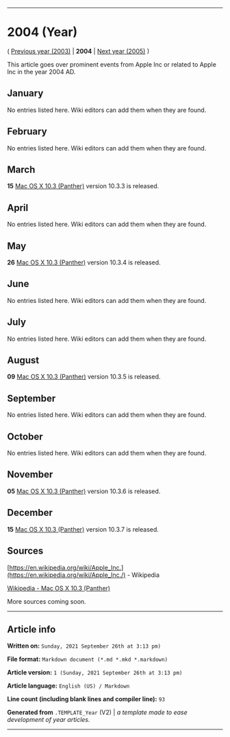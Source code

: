 
***

# 2004 (Year)

<!-- This article is about the year. For the 1984 Apple advertisement, go [here](https://github.com/seanpm2001/WacOS/wiki/1984(Advertisement)) for the Dystopian novel see [here](https://github.com/seanpm2001/WacOS/wiki/1984(Dystopia)/) !-->

( [Previous year (2003)](https://github.com/seanpm2001/WacOS/wiki/2003/) | **2004** | [Next year (2005)](https://github.com/seanpm2001/WacOS/wiki/2005/) )

This article goes over prominent events from Apple Inc or related to Apple Inc in the year 2004 AD.

## January

No entries listed here. Wiki editors can add them when they are found.

## February

No entries listed here. Wiki editors can add them when they are found.

## March

**15** [Mac OS X 10.3 (Panther)](https://github.com/seanpm2001/WacOS/wiki/Mac-OS-X-10-3-Panther/) version 10.3.3 is released.

## April

No entries listed here. Wiki editors can add them when they are found.

## May

**26** [Mac OS X 10.3 (Panther)](https://github.com/seanpm2001/WacOS/wiki/Mac-OS-X-10-3-Panther/) version 10.3.4 is released.

## June

No entries listed here. Wiki editors can add them when they are found.

## July

No entries listed here. Wiki editors can add them when they are found.

## August

**09** [Mac OS X 10.3 (Panther)](https://github.com/seanpm2001/WacOS/wiki/Mac-OS-X-10-3-Panther/) version 10.3.5 is released.

## September

No entries listed here. Wiki editors can add them when they are found.

## October

No entries listed here. Wiki editors can add them when they are found.

## November

**05** [Mac OS X 10.3 (Panther)](https://github.com/seanpm2001/WacOS/wiki/Mac-OS-X-10-3-Panther/) version 10.3.6 is released.

## December

**15** [Mac OS X 10.3 (Panther)](https://github.com/seanpm2001/WacOS/wiki/Mac-OS-X-10-3-Panther/) version 10.3.7 is released.

## Sources

[https://en.wikipedia.org/wiki/Apple_Inc.](https://en.wikipedia.org/wiki/Apple_Inc./) - Wikipedia

[Wikipedia - Mac OS X 10.3 (Panther)](https://en.wikipedia.org/wiki/Mac_OS_X_Panther/)

More sources coming soon.

***

## Article info

**Written on:** `Sunday, 2021 September 26th at 3:13 pm)`

**File format:** `Markdown document (*.md *.mkd *.markdown)`

**Article version:** `1 (Sunday, 2021 September 26th at 3:13 pm)`

**Article language:** `English (US) / Markdown`

**Line count (including blank lines and compiler line):** `93`

**Generated from** `.TEMPLATE_Year` (V2) | _a template made to ease development of year articles._

***

<!-- Tools

Quick copy and paste

https://github.com/seanpm2001/WacOS/wiki/

!-->
